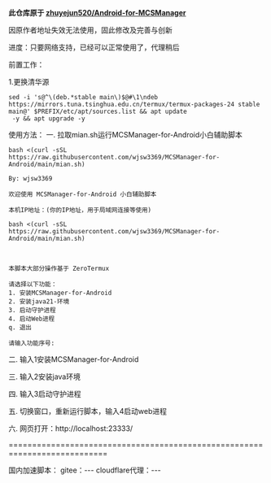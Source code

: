 **此仓库原于 [zhuyejun520/Android-for-MCSManager](https://github.com/zhuyejun520/Android-for-MCSManager)**

因原作者地址失效无法使用，固此修改及完善与创新

进度：只要网络支持，已经可以正常使用了，代理稍后


前置工作：

1.更换清华源

```shell
sed -i 's@^\(deb.*stable main\)$@#\1\ndeb https://mirrors.tuna.tsinghua.edu.cn/termux/termux-packages-24 stable main@' $PREFIX/etc/apt/sources.list && apt update
 -y && apt upgrade -y
```

使用方法：
一. 拉取mian.sh运行MCSManager-for-Android小白辅助脚本

```shell
bash <(curl -sSL https://raw.githubusercontent.com/wjsw3369/MCSManager-for-Android/main/mian.sh)
```

```shell
By: wjsw3369

欢迎使用 MCSManager-for-Android 小白辅助脚本
 
本机IP地址：(你的IP地址，用于局域网连接等使用)

bash <(curl -sSL https://raw.githubusercontent.com/wjsw3369/MCSManager-for-Android/main/mian.sh)



本脚本大部分操作基于 ZeroTermux

请选择以下功能：
1. 安装MCSManager-for-Android
2. 安装java21-环境
3. 启动守护进程
4. 启动Web进程
q. 退出

请输入功能序号:
```

二. 输入1安装MCSManager-for-Android

三. 输入2安装java环境

四. 输入3启动守护进程

五. 切换窗口，重新运行脚本，输入4启动web进程

六. 网页打开：http://localhost:23333/

===========================================================================

国内加速脚本：
    gitee：---
    cloudflare代理：---
